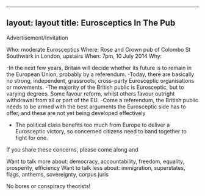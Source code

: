 
---
layout: layout
title: Eurosceptics In The Pub
---

Advertisement/Invitation

Who: moderate Eurosceptics
Where: Rose and Crown pub of Colombo St Southwark in London, upstairs
When: 7pm, 10 July 2014
Why:

-In the next few years, Britain will decide whether its future is to remain in the European Union, probably by a referendum. 
-Today, there are basically no strong, independent, grassroots, cross-party Eurosceptic organisations or movements. 
-The majority of the British public is Eurosceptic, but to varying degrees. Some favour reform, whilst others favour outright withdrawal from all or part of the EU. 
-Come a referendum, the British public needs to be armed with the best arguments the Eurosceptic side has to offer, and these are not yet being developed effectively
- The political class benefits too much from Europe to deliver a Eurosceptic victory, so concerned citizens need to band together to fight for one.

If you share these concerns, please come along and 

Want to talk more about: democracy, accountability, freedom, equality, prosperity, efficiency
Want to talk less about: immigration, superstates, flags, anthems, sovereignty, corpus juris

No bores or conspiracy theorists!

